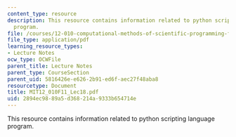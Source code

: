 ```yaml
---
content_type: resource
description: This resource contains information related to python scripting language
  program.
file: /courses/12-010-computational-methods-of-scientific-programming-fall-2011/2894ec9889a5d368214a9333b654714e_MIT12_010F11_Lec18.pdf
file_type: application/pdf
learning_resource_types:
- Lecture Notes
ocw_type: OCWFile
parent_title: Lecture Notes
parent_type: CourseSection
parent_uid: 5816426e-e626-2b91-ed6f-aec27f48aba8
resourcetype: Document
title: MIT12_010F11_Lec18.pdf
uid: 2894ec98-89a5-d368-214a-9333b654714e
---
```

This resource contains information related to python scripting language program.

